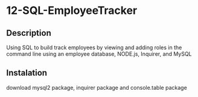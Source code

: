 # 12-SQL-EmployeeTracker

## Description 
Using SQL to build track employees by viewing and adding roles in the command line using an employee database, NODE.js, Inquirer, and MySQL

## Instalation 
download mysql2 package, inquirer package and console.table package
